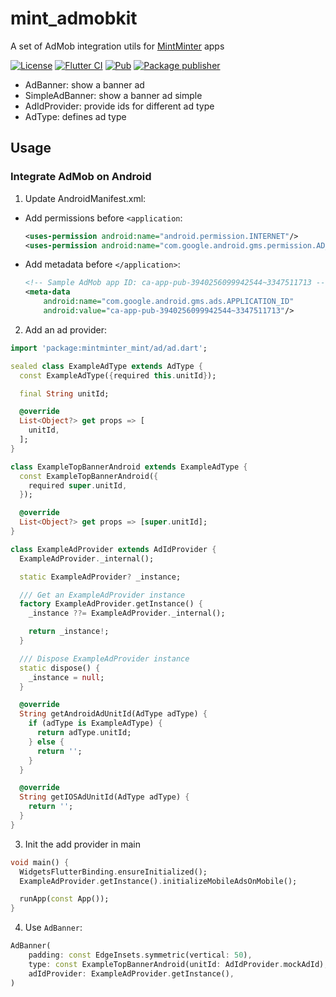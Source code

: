 # mint_admobkit

A set of AdMob integration utils for [MintMinter](https://play.google.com/store/apps/dev?id=6660530813735178327) apps

[![License](https://img.shields.io/github/license/m11v/mint_admobkit)](https://github.com/m11v/mint_admobkit/blob/main/LICENSE)
[![Flutter CI](https://github.com/m11v/mint_admobkit/actions/workflows/main.yml/badge.svg?branch=main)](https://github.com/m11v/mint_admobkit)
[![Pub](https://img.shields.io/pub/v/mint_admobkit?label=Pub)](https://pub.dev/packages/mint_admobkit)
[![Package publisher](https://img.shields.io/pub/publisher/mint_admobkit.svg)](https://pub.dev/packages/mint_admobkit/publisher)

- AdBanner: show a banner ad
- SimpleAdBanner: show a banner ad simple
- AdIdProvider: provide ids for different ad type
- AdType: defines ad type

## Usage
### Integrate AdMob on Android
1. Update AndroidManifest.xml:
- Add permissions before `<application`:
  ```xml
  <uses-permission android:name="android.permission.INTERNET"/>
  <uses-permission android:name="com.google.android.gms.permission.AD_ID"/>
  ```
- Add metadata before `</application>`:
  ```xml
  <!-- Sample AdMob app ID: ca-app-pub-3940256099942544~3347511713 -->
  <meta-data
      android:name="com.google.android.gms.ads.APPLICATION_ID"
      android:value="ca-app-pub-3940256099942544~3347511713"/>
  ```
2. Add an ad provider:
```dart
import 'package:mintminter_mint/ad/ad.dart';

sealed class ExampleAdType extends AdType {
  const ExampleAdType({required this.unitId});

  final String unitId;

  @override
  List<Object?> get props => [
    unitId,
  ];
}

class ExampleTopBannerAndroid extends ExampleAdType {
  const ExampleTopBannerAndroid({
    required super.unitId,
  });

  @override
  List<Object?> get props => [super.unitId];
}

class ExampleAdProvider extends AdIdProvider {
  ExampleAdProvider._internal();

  static ExampleAdProvider? _instance;

  /// Get an ExampleAdProvider instance
  factory ExampleAdProvider.getInstance() {
    _instance ??= ExampleAdProvider._internal();

    return _instance!;
  }

  /// Dispose ExampleAdProvider instance
  static dispose() {
    _instance = null;
  }

  @override
  String getAndroidAdUnitId(AdType adType) {
    if (adType is ExampleAdType) {
      return adType.unitId;
    } else {
      return '';
    }
  }

  @override
  String getIOSAdUnitId(AdType adType) {
    return '';
  }
}


```
3. Init the add provider in main
```dart
void main() {
  WidgetsFlutterBinding.ensureInitialized();
  ExampleAdProvider.getInstance().initializeMobileAdsOnMobile();

  runApp(const App());
}
```
4. Use `AdBanner`:
```dart
AdBanner(
    padding: const EdgeInsets.symmetric(vertical: 50),
    type: const ExampleTopBannerAndroid(unitId: AdIdProvider.mockAdId), 
    adIdProvider: ExampleAdProvider.getInstance(),
)
```
